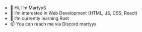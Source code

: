 - 👋 Hi, I’m MartyyS
- 👀 I’m interested in Web Development (HTML, JS, CSS, React)
- 🌱 I’m currently learning Rust
- 📫 You can reach me via Discord martyys
